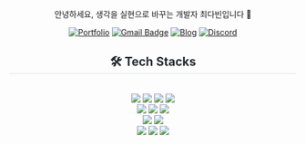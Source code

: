 <div align="center">
  
안녕하세요, 생각을 실현으로 바꾸는 개발자 최다빈입니다 🙋‍

[![Portfolio](https://img.shields.io/badge/portfolio-ddd.svg?&style=for-the-badge&logo=notion&logoColor=black&link=https://d-abing.notion.site/7e1602b90b5a4e848a535f5bb9f4fbb2?pvs=4/)](https://d-abing.notion.site/7e1602b90b5a4e848a535f5bb9f4fbb2?pvs=4) [![Gmail Badge](https://img.shields.io/badge/Gmail-d14836?style=for-the-badge&logo=Gmail&logoColor=white&link=mailto:ynlio117@gmail.com)](mailto:ynlio117@gmail.com) [![Blog](https://img.shields.io/badge/Blog-black.svg?&style=for-the-badge&logo=tistory&logoColor=blac&link=https://devdharu.tistory.com/)](https://devdharu.tistory.com/) [![Discord](https://img.shields.io/badge/Discord-5865F2.svg?&style=for-the-badge&logo=discord&logoColor=fff&link=https://discord.gg/eCwUHzZZ)](https://discord.gg/eCwUHzZZ)




<h2 style="border-bottom: 1px solid #d8dee4; color: #282d33;"> 🛠️ Tech Stacks </h2> <br> 
<div style="margin: 0 auto; text-align: center;" align= "center"> 

  <img src="https://img.shields.io/badge/Kotlin-7F52FF?style=flat&logo=kotlin&logoColor=white">
  <img src="https://img.shields.io/badge/Java-007396?style=flat&logo=Java&logoColor=white">
  <img src="https://img.shields.io/badge/Dart-0175C2?style=flat&logo=Dart&logoColor=white">
  <img src="https://img.shields.io/badge/Python-3776AB?style=flat&logo=Python&logoColor=white">
  <br>
  <img src="https://img.shields.io/badge/Android-3DDC84?style=flat&logo=Android&logoColor=white">
  <img src="https://img.shields.io/badge/Flutter-02569B?style=flat&logo=Flutter&logoColor=white">
  <img src="https://img.shields.io/badge/JetpackCompose-4285F4?style=flat&logo=jetpackcompose&logoColor=white">
  <br>
  <img src="https://img.shields.io/badge/MySQL-4479A1?style=flat&logo=MySQL&logoColor=white">
  <img src="https://img.shields.io/badge/SQLite-003B57?style=flat&logo=SQLite&logoColor=white">
  <br>
  <img src="https://img.shields.io/badge/HTML5-E34F26?style=flat&logo=HTML5&logoColor=white">
  <img src="https://img.shields.io/badge/CSS3-1572B6?style=flat&logo=CSS3&logoColor=white">
  <img src="https://img.shields.io/badge/Javascript-F7DF1E?style=flat&logo=Javascript&logoColor=white">
</div>

</div>
